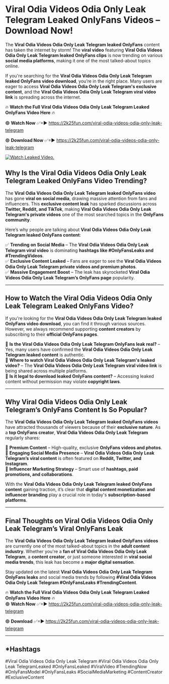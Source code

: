 # Viral Odia Videos Odia Only Leak Telegram Leaked OnlyFans Videos – Download Now!

The **Viral Odia Videos Odia Only Leak Telegram leaked OnlyFans** content has taken the internet by storm! The **viral video** featuring **Viral Odia Videos Odia Only Leak Telegram leaked OnlyFans clips** is now trending on various **social media platforms**, making it one of the most talked-about topics online.  

If you're searching for the **Viral Odia Videos Odia Only Leak Telegram leaked OnlyFans video download**, you’re in the right place. Many users are eager to access **Viral Odia Videos Odia Only Leak Telegram's exclusive content**, and the **Viral Odia Videos Odia Only Leak Telegram viral video link** is spreading across the internet.  

🔥 **Watch the Full Viral Odia Videos Odia Only Leak Telegram Leaked OnlyFans Video Here** 🔥  

🟢 **Watch Now** ✅=► https://2k25fun.com/viral-odia-videos-odia-only-leak-telegram

🟢 **Download Now** ✅=► https://2k25fun.com/viral-odia-videos-odia-only-leak-telegram

[![Watch Leaked Video.](https://miro.medium.com/v2/resize:fit:828/format:webp/1*cilzJN44JGOrTw9NJCrNHA.gif "Watch Leaked Video")](https://2k25fun.com/viral-odia-videos-odia-only-leak-telegram)

## **Why Is the Viral Odia Videos Odia Only Leak Telegram Leaked OnlyFans Video Trending?**  

The **Viral Odia Videos Odia Only Leak Telegram leaked OnlyFans video** has gone **viral on social media**, drawing massive attention from fans and influencers. This **exclusive content leak** has sparked discussions across **Twitter, Reddit, and TikTok**, making **Viral Odia Videos Odia Only Leak Telegram's private videos** one of the most searched topics in the **OnlyFans community**.  

Here’s why people are talking about **Viral Odia Videos Odia Only Leak Telegram leaked OnlyFans content**:  

✅ **Trending on Social Media** – The **Viral Odia Videos Odia Only Leak Telegram viral video** is dominating **hashtags like #OnlyFansLeaks and #TrendingVideos**.  
✅ **Exclusive Content Leaked** – Fans are eager to see the **Viral Odia Videos Odia Only Leak Telegram private videos and premium photos**.  
✅ **Massive Engagement Boost** – The leak has skyrocketed **Viral Odia Videos Odia Only Leak Telegram’s OnlyFans page** popularity.  

---

## **How to Watch the Viral Odia Videos Odia Only Leak Telegram Leaked OnlyFans Video?**  

If you're looking for the **Viral Odia Videos Odia Only Leak Telegram leaked OnlyFans video download**, you can find it through various sources. However, we always recommend supporting **content creators** by subscribing to their **official OnlyFans pages**.  

🔹 **Is the Viral Odia Videos Odia Only Leak Telegram OnlyFans leak real?** – Yes, many users have confirmed the **Viral Odia Videos Odia Only Leak Telegram leaked content** is authentic.  
🔹 **Where to watch Viral Odia Videos Odia Only Leak Telegram's leaked video?** – The **Viral Odia Videos Odia Only Leak Telegram viral video link** is being shared across multiple platforms.  
🔹 **Is it legal to download leaked OnlyFans content?** – Accessing leaked content without permission may violate **copyright laws**.  

---

## **Why Viral Odia Videos Odia Only Leak Telegram’s OnlyFans Content Is So Popular?**  

The **Viral Odia Videos Odia Only Leak Telegram leaked OnlyFans videos** have attracted thousands of viewers because of their **exclusive nature**. As a **top OnlyFans creator**, **Viral Odia Videos Odia Only Leak Telegram** regularly shares:  

📌 **Premium Content** – High-quality, exclusive **OnlyFans videos and photos**.  
📌 **Engaging Social Media Presence** – **Viral Odia Videos Odia Only Leak Telegram’s viral content** is often featured on **Reddit, Twitter, and Instagram**.  
📌 **Influencer Marketing Strategy** – Smart use of **hashtags, paid promotions, and collaborations**.  

With the **Viral Odia Videos Odia Only Leak Telegram leaked OnlyFans content** gaining traction, it’s clear that **digital content monetization and influencer branding** play a crucial role in today's **subscription-based platforms**.  

---

## **Final Thoughts on Viral Odia Videos Odia Only Leak Telegram’s Viral OnlyFans Leak**  

The **Viral Odia Videos Odia Only Leak Telegram leaked OnlyFans videos** are currently one of the most talked-about topics in the **adult content industry**. Whether you're a **fan of Viral Odia Videos Odia Only Leak Telegram**, a **content creator**, or just someone interested in **viral social media trends**, this leak has become a **major digital sensation**.  

Stay updated on the latest **Viral Odia Videos Odia Only Leak Telegram OnlyFans leaks** and social media trends by following **#Viral Odia Videos Odia Only Leak Telegram #OnlyFansLeaks #TrendingContent**.  

🔥 **Watch the Full Viral Odia Videos Odia Only Leak Telegram Leaked OnlyFans Video Here** 🔥  
🟢 **Watch Now** ✅=► https://2k25fun.com/viral-odia-videos-odia-only-leak-telegram

🟢 **Download** ✅=► https://2k25fun.com/viral-odia-videos-odia-only-leak-telegram

---

## *Hashtags
#Viral Odia Videos Odia Only Leak Telegram #Viral Odia Videos Odia Only Leak TelegramLeaked #OnlyFansLeaked #ViralVideo #TrendingNow #OnlyFansModel #OnlyFansLeaks #SocialMediaMarketing #ContentCreator #ExclusiveContent  
